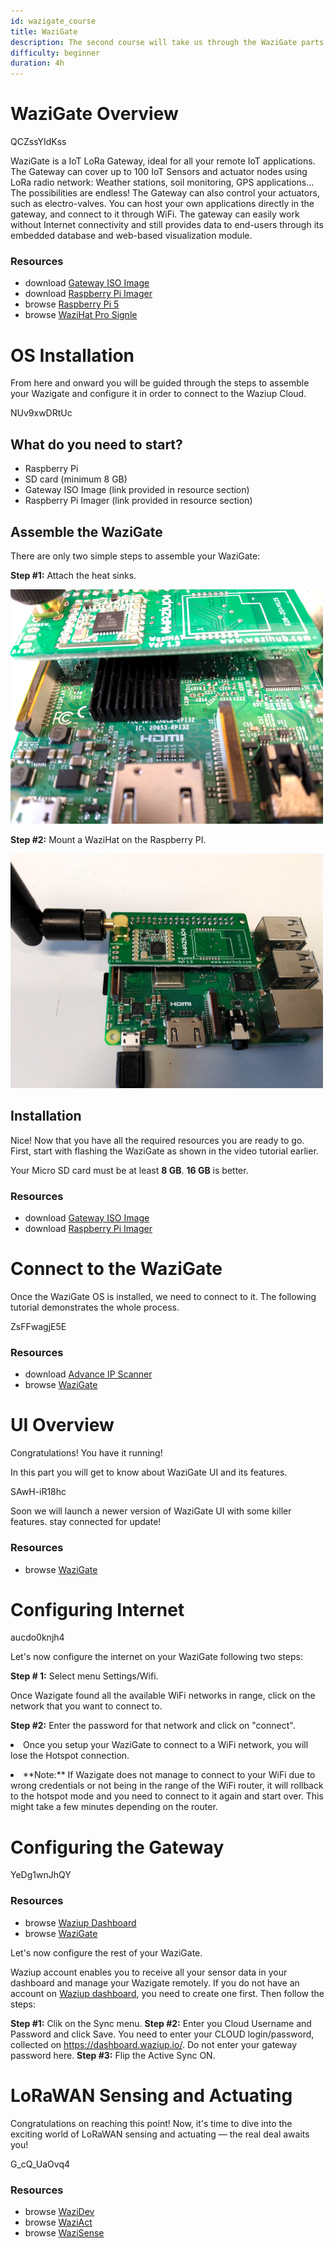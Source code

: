 ```yaml
---
id: wazigate_course
title: WaziGate
description: The second course will take us through the WaziGate parts and features.
difficulty: beginner
duration: 4h
---
```


WaziGate Overview
================

<!-- Let's start this lesson on the WaziGate with a tour of its parts and features. -->

<youtube>QCZssYIdKss</youtube>

WaziGate is a IoT LoRa Gateway, ideal for all your remote IoT applications. The Gateway can cover up to 100 IoT Sensors and actuator nodes using LoRa radio network: Weather stations, soil monitoring, GPS applications... The possibilities are endless! The Gateway can also control your actuators, such as electro-valves. You can host your own applications directly in the gateway, and connect to it through WiFi. The gateway can easily work without Internet connectivity and still provides data to end-users through its embedded database and web-based visualization module.

### Resources
- download [Gateway ISO Image](https://downloads.waziup.io/)
- download [Raspberry Pi Imager](https://www.raspberrypi.com/software/)
- browse [Raspberry Pi 5](http://lab.waziup.io/resources/waziup/raspberry-pi)
- browse [WaziHat Pro Signle](http://lab.waziup.io/resources/waziup/wazihat-pro-single)


OS Installation
===============
From here and onward you will be guided through the steps to assemble your Wazigate and configure it in order to connect to the Waziup Cloud. 

<youtube>NUv9xwDRtUc</youtube>

## What do you need to start?
- Raspberry Pi
- SD card (minimum 8 GB)
- Gateway ISO Image (link provided in resource section)
- Raspberry Pi Imager (link provided in resource section)

## Assemble the WaziGate
There are only two simple steps to assemble your WaziGate:

**Step #1:** Attach the heat sinks.

![heat sink](img/heat-sink.png)

**Step #2:** Mount a WaziHat on the Raspberry PI.

![heat sink](img/wazihat-mount.png)


## Installation

Nice! Now that you have all the required resources you are ready to go. First, start with flashing the WaziGate as shown in the video tutorial earlier.

<alert severity='warning'>Your Micro SD card must be at least **8 GB**. **16 GB** is better. </alert>  


### Resources
- download [Gateway ISO Image](https://downloads.waziup.io/)
- download [Raspberry Pi Imager](https://www.raspberrypi.com/software/)
          

Connect to the WaziGate
=======================

Once the WaziGate OS is installed, we need to connect to it. The following tutorial demonstrates the whole process.

<youtube>ZsFFwagjE5E</youtube>

### Resources
- download [Advance IP Scanner](https://www.advanced-ip-scanner.com/)
- browse [WaziGate](http://lab.waziup.io/resources/waziup/wazigate)


UI Overview
===========

Congratulations! You have it running! 

In this part you will get to know about WaziGate UI and its features.

<youtube>SAwH-iR18hc</youtube>

<alert severity='info'> Soon we will launch a newer version of WaziGate UI with some killer features. stay connected for update!</alert>

### Resources
- browse [WaziGate](http://lab.waziup.io/resources/waziup/wazigate)

Configuring Internet
====================

<youtube>aucdo0knjh4</youtube>

Let's now configure the internet on your WaziGate following two steps:

**Step # 1:** Select menu Settings/Wifi.

Once Wazigate found all the available WiFi networks in range, click on the network that you want to connect to.

**Step #2:** Enter the password for that network and click on "connect".

<alert severity='warning'> <li>Once you setup your WaziGate to connect to a WiFi network, you will lose the Hotspot connection.</li>
<li>**Note:** If Wazigate does not manage to connect to your WiFi due to wrong credentials or not being in the range of the WiFi router, it will rollback to the hotspot mode and you need to connect to it again and start over. This might take a few minutes depending on the router.</li>
</alert>

Configuring the Gateway
======================

<youtube>YeDg1wnJhQY</youtube>

### Resources
- browse [Waziup Dashboard](https://dashboard.waziup.io)
- browse [WaziGate](http://lab.waziup.io/resources/waziup/wazigate)

Let's now configure the rest of your WaziGate.

Waziup account enables you to receive all your sensor data in your dashboard and manage your Wazigate remotely. If you do not have an account on [Waziup dashboard](https://login.waziup.io/auth/realms/waziup/protocol/openid-connect/auth?client_id=dashboard&redirect_uri=https%3A%2F%2Fdashboard.waziup.io%2F&state=7c9547dd-c0bf-4b2a-8642-bdc13a3949a3&response_mode=fragment&response_type=code&scope=openid&nonce=1a520f4b-4814-4607-8472-aaeba34f5b6b), you need to create one first. Then follow the steps:

**Step #1:** Clik on the Sync menu. 
**Step #2:** Enter you Cloud Username and Password and click Save.
<alert severity='warning'> You need to enter your CLOUD login/password, collected on https://dashboard.waziup.io/. Do not enter your gateway password here.</alert>
**Step #3:** Flip the Active Sync ON.

LoRaWAN Sensing and Actuating
=============================

Congratulations on reaching this point! Now, it's time to dive into the exciting world of LoRaWAN sensing and actuating — the real deal awaits you!

<youtube>G_cQ_UaOvq4</youtube>

### Resources
- browse [WaziDev](http://lab.waziup.io/resources/waziup/wazidev)
- browse [WaziAct](http://lab.waziup.io/resources/waziup/waziact)
- browse [WaziSense](http://lab.waziup.io/resources/waziup/wazisense)